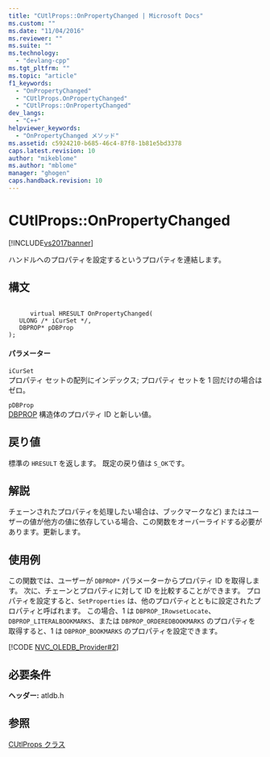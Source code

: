 ```yaml
---
title: "CUtlProps::OnPropertyChanged | Microsoft Docs"
ms.custom: ""
ms.date: "11/04/2016"
ms.reviewer: ""
ms.suite: ""
ms.technology: 
  - "devlang-cpp"
ms.tgt_pltfrm: ""
ms.topic: "article"
f1_keywords: 
  - "OnPropertyChanged"
  - "CUtlProps.OnPropertyChanged"
  - "CUtlProps::OnPropertyChanged"
dev_langs: 
  - "C++"
helpviewer_keywords: 
  - "OnPropertyChanged メソッド"
ms.assetid: c5924210-b685-46c4-87f8-1b81e5bd3378
caps.latest.revision: 10
author: "mikeblome"
ms.author: "mblome"
manager: "ghogen"
caps.handback.revision: 10
---
```

# CUtlProps::OnPropertyChanged
[!INCLUDE[vs2017banner](../../assembler/inline/includes/vs2017banner.md)]

ハンドルへのプロパティを設定するというプロパティを連結します。  
  
## 構文  
  
```  
  
      virtual HRESULT OnPropertyChanged(  
   ULONG /* iCurSet */,  
   DBPROP* pDBProp   
);  
```  
  
#### パラメーター  
 `iCurSet`  
 プロパティ セットの配列にインデックス; プロパティ セットを 1 回だけの場合はゼロ。  
  
 `pDBProp`  
 [DBPROP](https://msdn.microsoft.com/en-us/library/ms717970.aspx) 構造体のプロパティ ID と新しい値。  
  
## 戻り値  
 標準の `HRESULT` を返します。  既定の戻り値は `S_OK`です。  
  
## 解説  
 チェーンされたプロパティを処理したい場合は、ブックマークなど\) またはユーザーの値が他方の値に依存している場合、この関数をオーバーライドする必要があります。更新します。  
  
## 使用例  
 この関数では、ユーザーが `DBPROP*` パラメーターからプロパティ ID を取得します。  次に、チェーンとプロパティに対して ID を比較することができます。  プロパティを設定すると、`SetProperties` は、他のプロパティとともに設定されたプロパティと呼ばれます。  この場合、1 は `DBPROP_IRowsetLocate`、`DBPROP_LITERALBOOKMARKS`、または `DBPROP_ORDEREDBOOKMARKS` のプロパティを取得すると、1 は `DBPROP_BOOKMARKS` のプロパティを設定できます。  
  
 [!CODE [NVC_OLEDB_Provider#2](../CodeSnippet/VS_Snippets_Cpp/NVC_OLEDB_Provider#2)]  
  
## 必要条件  
 **ヘッダー:** atldb.h  
  
## 参照  
 [CUtlProps クラス](../../data/oledb/cutlprops-class.md)